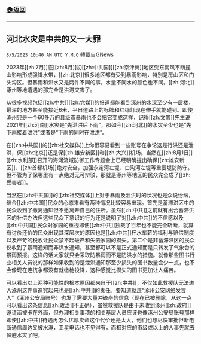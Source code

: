 ###  [:house:返回](README.md)
---


## 河北水灾是中共的又一大罪
`8/5/2023 10:40 AM UTC Y.M.O` [轉載自GNews](https://gnews.org/articles/1527735)

2023年[[zh:7月]]底[[zh:8月]]初[[zh:中共国]][[zh:京津冀]]地区受东南风不断撞山影响形成强降水带，[[zh:北京]]很多地区都有受到暴雨影响，特别是房山区和门头沟区。但暴雨和洪水又是两件不同的事，水量不同水的颜色也不同。[[zh:河北]]涿州等地遭遇的那完全是洪涝灾害了。

从很多视频包括[[zh:中共]][[zh:党媒]]的报道都能看到涿州的水深至少有一层楼，最深的地方甚至能接近6米，平日道路上的标牌和红绿灯现在伸手就能碰到。即使涿州只是一个60多万的县级市暴雨也不会把它变成这样，记得[[zh:文贵]]先生说2021年[[zh:河南]]水灾是“先泄洪后下雨”，那如今[[zh:河北]]的水灾至少也是“先下雨接着泄洪”或者是“下雨的同时在泄洪”。

在[[zh:中共国]]的[[zh:社交媒体]]上你很容易看到一些账号在争论这是行洪还是泄洪，保[[zh:北京]]还是保[[zh:雄安新区]]和[[zh:大兴]]机场。当然在[[zh:8月1日]][[zh:水利部]]召开的海河流域防御工作专题会上已经明确提出确保[[zh:雄安新区]]、[[zh:首都机场]]绝对安全，加强永定河左堤、白沟河左堤等重要堤防防守。但不管为了保哪里有一点绝对无可辩驳，那就是涿州等地区的民众完全成了[[zh:受害者]]。

当然在[[zh:中共国]]的[[zh:社交媒体]]上对于暴雨及泄洪时的状况也是众说纷纭，结合[[zh:中共国]]民众的心态来看有两种情况比较容易出现。首先是蓄滞洪区中的民众收到了撤离通知但不愿离开自己的住所。虽然[[zh:中共]]之前就有出台蓄滞洪区的补偿办法但这些民众下意识的行为还是说明了对[[zh:中共]]的不信感以及[[zh:中共国]]民众对家园的重视即使[[zh:中共]]独裁了百年也不能完全斩断，就算有讨价还价的民众出现其深层次的原因也是[[zh:中共]]杯水车薪的福利与赔偿制度以及严苛的税收让民众禁不起破产和失去家园的损失。第二个是非蓄滞洪区的民众仅收到了暴雨通知而非洪水通知，甚至都可以不是正式通知而是只转发了气象台的暴雨预报。这样的话大家就只会采取防暴雨而不是防洪水的措施。就像那些图书行业相关人员说的那样如果收到的是泄洪通知那至少损失的图书数量会少一点，也不会像现在连抗争都没有就缴枪投降，这种感觉比损失的图书更加让人痛苦。

可以看出以上两种可能性的根本原因都来自于[[zh:中共]]，不仅如此救援队无法进入涿州这件事追究起来也是[[zh:中共]]的责任。要知道就连“涿州公安网络发言人”（涿州公安局账号）也发了需要大量冲锋舟的信息（现在已被删除，从这一点可以看出这条信息[[zh:政治]]不正确），虽然救援队是由于未收到涿州[[zh:政府]]邀请函被卡在外面，但办理相关事项的相关基层人员应该也像涿州公安局账号那样即使[[zh:中共]]待遇再怎么优厚卖命这个代价还是太大，他们也想尽快审批但断电断通信周边又被水淹，卫星电话也不见得有，而相对应的市级或以上的人事先就去躲避水灾了吧。
